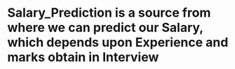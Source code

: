 # Salary_Prediction is a source from where we can predict our Salary, which depends upon Experience and marks obtain in Interview
